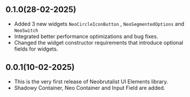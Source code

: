 ## 0.1.0(28-02-2025)
- Added 3 new widgets `NeoCircleIconButton` , `NeoSegmentedOptions` and `NeoSwitch`
- Integrated better performance optimizations and bug fixes.
- Changed the widget constructor requirements that introduce optional fields for widgets.

## 0.0.1(10-02-2025)

- This is the very first release of Neobrutalist UI Elements library.
- Shadowy Container, Neo Container and Input Field are added.
